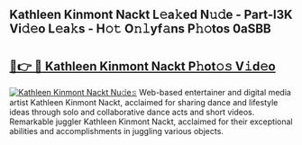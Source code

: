 ## Kathleen Kinmont Nackt L𝚎a𝚔ed N𝚞𝚍e - Part-l3K Vi𝚍𝚎o L𝚎a𝚔s - H𝚘𝚝 O𝚗𝚕yf𝚊ns P𝚑𝚘tos 0aSBB

# <h2><a href="http://kf2ocx.oniu.top/?m=Kathleen+Kinmont+Nackt">🔗👉 🔴 Kathleen Kinmont Nackt P𝚑ot𝚘𝚜 V𝚒d𝚎o</a></h2>

[![Kathleen Kinmont Nackt Nu𝚍e𝚜](https://i.imgur.com/0qMVB7G.gif)](http://kf2ocx.oniu.top/?m=Kathleen+Kinmont+Nackt)
Web-based entertainer and digital media artist Kathleen Kinmont Nackt, acclaimed for sharing dance and lifestyle ideas through solo and collaborative dance acts and short videos. Remarkable juggler Kathleen Kinmont Nackt, acclaimed for their exceptional abilities and accomplishments in juggling various objects.  

